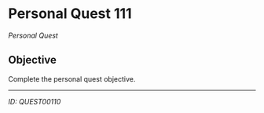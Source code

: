 # Personal Quest 111

*Personal Quest*

## Objective
Complete the personal quest objective.

---
*ID: QUEST00110*
